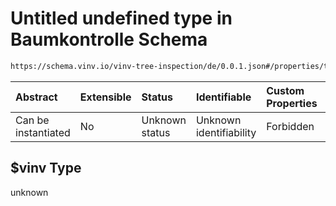 # Untitled undefined type in Baumkontrolle Schema

```txt
https://schema.vinv.io/vinv-tree-inspection/de/0.0.1.json#/properties/tree/properties/crown/properties/dimensions/items/$vinv
```



| Abstract            | Extensible | Status         | Identifiable            | Custom Properties | Additional Properties | Access Restrictions | Defined In                                                                                                                 |
| :------------------ | :--------- | :------------- | :---------------------- | :---------------- | :-------------------- | :------------------ | :------------------------------------------------------------------------------------------------------------------------- |
| Can be instantiated | No         | Unknown status | Unknown identifiability | Forbidden         | Allowed               | none                | [dereferenced.doc.json\*](../../../../../../vinv-schemas/vinv-tree/out/0.0.1/dereferenced.doc.json "open original schema") |

## $vinv Type

unknown
